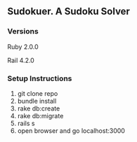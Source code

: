 ## Sudokuer. A Sudoku Solver

### Versions
Ruby 2.0.0

Rail 4.2.0


### Setup Instructions

1. git clone repo
2. bundle install
3. rake db:create
4. rake db:migrate
5. rails s
6. open browser and go localhost:3000
